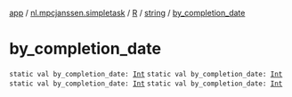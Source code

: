 [app](../../../index.md) / [nl.mpcjanssen.simpletask](../../index.md) / [R](../index.md) / [string](index.md) / [by_completion_date](.)

# by_completion_date

`static val by_completion_date: `[`Int`](https://kotlinlang.org/api/latest/jvm/stdlib/kotlin/-int/index.html)
`static val by_completion_date: `[`Int`](https://kotlinlang.org/api/latest/jvm/stdlib/kotlin/-int/index.html)
`static val by_completion_date: `[`Int`](https://kotlinlang.org/api/latest/jvm/stdlib/kotlin/-int/index.html)
`static val by_completion_date: `[`Int`](https://kotlinlang.org/api/latest/jvm/stdlib/kotlin/-int/index.html)
